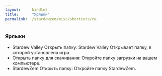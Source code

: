 ```yaml
---
layout:     kindlet
title:      "Ярлыки"
permalink:  /stardewzem/misc/shortcuts/ru
---
```


### **Ярлыки**

* Stardew Valley Открыть папку: Stardew Valley Открывает папку, в которой установлена ​​игра.
* Открыть папку для скачивания: Откройте папку загрузки на вашем компьютере.
* StardewZem Открыть папку: Откройте папку StardewZem.

<br/>
<br/>

